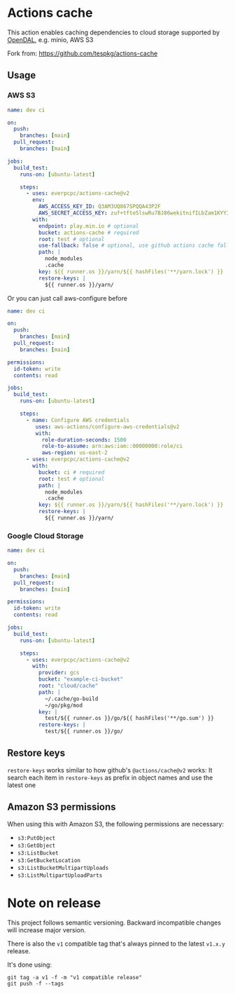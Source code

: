 # Actions cache

This action enables caching dependencies to cloud storage supported by [OpenDAL](https://github.com/apache/incubator-opendal), e.g. minio, AWS S3

Fork from: https://github.com/tespkg/actions-cache

## Usage

### AWS S3

```yaml
name: dev ci

on:
  push:
    branches: [main]
  pull_request:
    branches: [main]

jobs:
  build_test:
    runs-on: [ubuntu-latest]

    steps:
      - uses: everpcpc/actions-cache@v2
        env:
          AWS_ACCESS_KEY_ID: Q3AM3UQ867SPQQA43P2F
          AWS_SECRET_ACCESS_KEY: zuf+tfteSlswRu7BJ86wekitnifILbZam1KYY3TG
        with:
          endpoint: play.min.io # optional
          bucket: actions-cache # required
          root: test # optional
          use-fallback: false # optional, use github actions cache fallback, default false
          path: |
            node_modules
            .cache
          key: ${{ runner.os }}/yarn/${{ hashFiles('**/yarn.lock') }}
          restore-keys: |
            ${{ runner.os }}/yarn/
```

Or you can just call aws-configure before

```yaml
name: dev ci

on:
  push:
    branches: [main]
  pull_request:
    branches: [main]

permissions:
  id-token: write
  contents: read

jobs:
  build_test:
    runs-on: [ubuntu-latest]

    steps:
      - name: Configure AWS credentials
         uses: aws-actions/configure-aws-credentials@v2
         with:
           role-duration-seconds: 1500
           role-to-assume: arn:aws:iam::00000000:role/ci
           aws-region: us-east-2
      - uses: everpcpc/actions-cache@v2
        with:
          bucket: ci # required
          root: test # optional
          path: |
            node_modules
            .cache
          key: ${{ runner.os }}/yarn/${{ hashFiles('**/yarn.lock') }}
          restore-keys: |
            ${{ runner.os }}/yarn/
```

### Google Cloud Storage

```yaml
name: dev ci

on:
  push:
    branches: [main]
  pull_request:
    branches: [main]

permissions:
  id-token: write
  contents: read

jobs:
  build_test:
    runs-on: [ubuntu-latest]

    steps:
      - uses: everpcpc/actions-cache@v2
        with:
          provider: gcs
          bucket: "example-ci-bucket"
          root: "cloud/cache"
          path: |
            ~/.cache/go-build
            ~/go/pkg/mod
          key: |
            test/${{ runner.os }}/go/${{ hashFiles('**/go.sum') }}
          restore-keys: |
            test/${{ runner.os }}/go/
```

## Restore keys

`restore-keys` works similar to how github's `@actions/cache@v2` works: It search each item in `restore-keys`
as prefix in object names and use the latest one

## Amazon S3 permissions

When using this with Amazon S3, the following permissions are necessary:

- `s3:PutObject`
- `s3:GetObject`
- `s3:ListBucket`
- `s3:GetBucketLocation`
- `s3:ListBucketMultipartUploads`
- `s3:ListMultipartUploadParts`

# Note on release

This project follows semantic versioning. Backward incompatible changes will
increase major version.

There is also the `v1` compatible tag that's always pinned to the latest
`v1.x.y` release.

It's done using:

```
git tag -a v1 -f -m "v1 compatible release"
git push -f --tags
```
